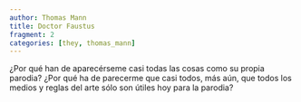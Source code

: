 ```yaml
---
author: Thomas Mann
title: Doctor Faustus
fragment: 2
categories: [they, thomas_mann]
---
```


¿Por qué han de aparecérseme casi todas las cosas como su propia parodia? ¿Por qué ha de parecerme que casi todos, más aún, que todos los medios y reglas del arte sólo son útiles hoy para la parodia?